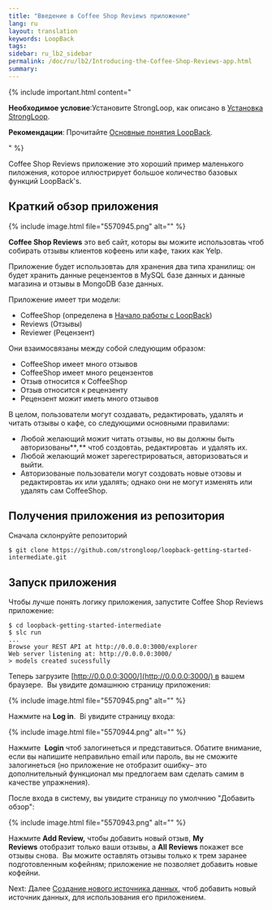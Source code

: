 ```yaml
---
title: "Введение в Coffee Shop Reviews приложение"
lang: ru
layout: translation
keywords: LoopBack
tags:
sidebar: ru_lb2_sidebar
permalink: /doc/ru/lb2/Introducing-the-Coffee-Shop-Reviews-app.html
summary:
---
```


{% include important.html content="

**Необходимое условие**:Установите StrongLoop, как описано в [Установка StrongLoop](https://docs.strongloop.com/pages/viewpage.action?pageId=5310693).

**Рекомендации**: Прочитайте [Основные понятия LoopBack](LoopBack-core-concepts.html).

" %}

Coffee Shop Reviews приложение это хороший пример маленького пиложения, которое иллюстрирует большое количество базовых функций LoopBack's.

## Краткий обзор приложения

{% include image.html file="5570945.png" alt="" %}

**Coffee Shop Reviews** это веб сайт, которы вы можите использовтаь чтоб собирать отзывы клиентов кофеень или кафе, таких как Yelp.

Приложение будет использовтаь для хранения два типа хранилищ: он будет хранить данные рецензентов в MySQL базе данных и данные магазина и отзывы в MongoDB базе данных.

Приложение имеет три модели:

*   CoffeeShop (определена в [Начало работы с LoopBack](/doc/ru/lb2/-LoopBack.html))
*   Reviews (Отзывы)
*   Reviewer (Рецензент)

Они взаимосвязаны между собой следующим образом:

*   CoffeeShop имеет много отзывов
*   CoffeeShop имеет много рецензентов
*   Отзыв относится к CoffeeShop
*   Отзыв относится к рецензенту
*   Рецензент можит иметь много отзывов

В целом, пользователи могут создавать, редактировать, удалять и читать отзывы о кафе, со следующими основными правилами:

*   Любой желающий можит читать отзывы, но вы должны быть авторизованы**_,_** чтоб создовтаь, редактировтаь  и удалять их.
*   Любой желающий может зарегестрироваться, авторизоваться и выйти.
*   Авторизованые пользователи могут создовать новые отзовы и редактировтаь их или удалять; однако они не могут изменять или удалять сам CoffeeShop.  

## Получения приложения из репозитория

Сначала склонруйте репозиторий  

`$ git clone https://github.com/strongloop/loopback-getting-started-intermediate.git`

## Запуск приложения

Чтобы лучше понять логику приложения, запустите Coffee Shop Reviews приложение:

```
$ cd loopback-getting-started-intermediate
$ slc run
...
Browse your REST API at http://0.0.0.0:3000/explorer
Web server listening at: http://0.0.0.0:3000/
> models created sucessfully
```

Теперь загрузите [http://0.0.0.0:3000/](http://0.0.0.0:3000/) в вашем браузере.  Вы увидите домашнюю страницу приложения:

{% include image.html file="5570945.png" alt="" %}

Нажмите на **Log in**.  Ві увидите страницу входа:

{% include image.html file="5570944.png" alt="" %}

Нажмите  **Login** чтоб залогинеться и представиться. Обатите внимание, если вы напишите неправильно email или пароль, вы не сможите залогинеться (но приложение не отобразит ошибку– это дополнительный функционал мы предлогаем вам сделать самим в качестве упражнения).

После входа в систему, вы увидите страницу по умолчнию "Добавить обзор":

{% include image.html file="5570943.png" alt="" %}

Нажмите **Add Review,** чтобы добавить новый отзыв, **My Reviews** отобразит только ваши отзывы, а **All Reviews** покажет все отзывы снова.  Вы можите оставлять отзывы только к трем заранее подготовленным кофейням; приложение не позволяет добавить новые кофейни.

Next: Далее [Создание нового источника данных](/doc/ru/lb2/-.html), чтоб добавить новый источник данных, для использования его приложением.
